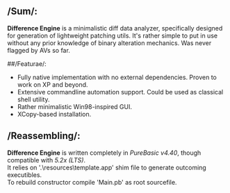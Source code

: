## /Sum/:
**Difference Engine** is a minimalistic diff data analyzer, specifically designed for generation of lightweight patching utils. It's rather simple to put in use without any prior knowledge of binary alteration mechanics.
Was never flagged by AVs so far.

##/Featurae/:
-	Fully native implementation with no external dependencies. Proven to work on XP and beyond.
-	Extensive commandline automation support. Could be used as classical shell utility.
-	Rather minimalistic Win98-inspired GUI.
-	XCopy-based installation.

## /Reassembling/:
**Difference Engine** is written completely in *PureBasic v4.40*, though compatible with *5.2x (LTS)*.  
It relies on '.\resources\template.app' shim file to generate outcoming executibles.  
To rebuild constructor compile 'Main.pb' as root sourcefile.
